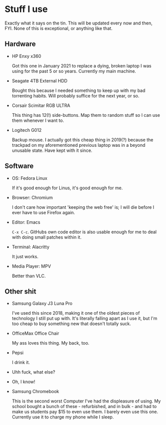 # Stuff I use
Exactly what it says on the tin. This will be updated every now and then, FYI. None of this is exceptional, or anything like that. 

## Hardware
- HP Enxy x360

    Got this one in January 2021 to replace a dying, broken laptop I was using for the past 5 or so years. Currently my main machine.

- Seagate 4TB External HDD

    Bought this because I needed something to keep up with my bad torrenting habits. Will probably suffice for the next year, or so.

- Corsair Scimitar RGB ULTRA
   
   This thing has 12(!) side-buttons. Map them to random stuff so I can use them whenever I want to. 

- Logitech G012

    Backup mouse. I actually got this cheap thing in 2019(?) because the trackpad on my aforementioned previous laptop was in a beyond unusable state. Have kept with it since.

## Software
- OS: Fedora Linux 

    If it's good enough for Linus, it's good enough for me.

- Browser: Chromium
    
    I don't care how important 'keeping the web free' is; I will die before I ever have to use Firefox again. 

- Editor: Emacs

    `C-x C-c`. GitHubs own code editor is also usable enough for me to deal with doing small patches within it. 
 
- Terminal: Alacritty

    It just works.

- Media Player: MPV

    Better than VLC.
    
## Other shit
- Samsung Galaxy J3 Luna Pro

    I've used this since 2018, making it one of the oldest pieces of technology I still put up with. It's literally falling apart as I use it, but I'm too cheap to buy something new that doesn't totally suck.

- OfficeMax Office Chair

    My ass loves this thing. My back, too.

- Pepsi

    I drink it.

- Uhh fuck, what else?
- Oh, I know!
- Samsung Chromebook

    This is the second worst Computer I've had the displeasure of using. My school bought a bunch of these - refurbished, and in bulk - and had to make us students pay $15 to even use them. I barely even use this one. Currently use it to charge my phone while I sleep.
